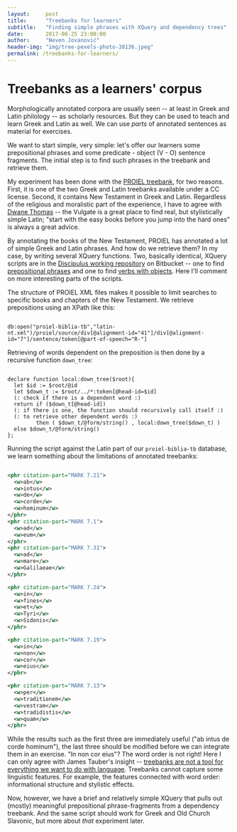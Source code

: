 ```yaml
---
layout:     post
title:      "Treebanks for learners"
subtitle:   "Finding simple phrases with XQuery and dependency trees"
date:       2017-06-25 23:00:00
author:     "Neven Jovanović"
header-img: "img/tree-pexels-photo-38136.jpeg"
permalink: /treebanks-for-learners/
---
```


# Treebanks as a learners' corpus

Morphologically annotated corpora are usually seen -- at least in Greek and Latin philology -- as scholarly resources. But they can be used to teach and learn Greek and Latin as well. We can use *parts* of annotated sentences as material for exercises.

We want to start simple, very simple: let's offer our learners some prepositional phrases and some predicate - object (V - O) sentence fragments. The initial step is to find such phrases in the treebank and retrieve them.

My experiment has been done with the [PROIEL treebank](https://proiel.github.io/), for two reasons. First, it is one of the two Greek and Latin treebanks available under a CC license. Second, it contains New Testament in Greek and Latin. Regardless of the religious and moralistic part of the experience, I have to agree with [Dwane Thomas](https://dwanethomas.com/the-vulgate-latin-course/) -- the Vulgate is a great place to find real, but stylistically simple Latin; "start with the easy books before you jump into the hard ones" is always a great advice.

By annotating the books of the New Testament, PROIEL has annotated a lot of simple Greek and Latin phrases. And how do we retrieve them? In my case, by writing several XQuery functions. Two, basically identical, XQuery scripts are in the [Discipulus working repository](https://bitbucket.org/nevenjovanovic/discipulus) on Bitbucket -- one to find [prepositional phrases](https://bitbucket.org/nevenjovanovic/discipulus/src/18eb4ecae815001619d661be295287841954360d/scripts/PROIELGetPrepositionalPhrasesRecursive.xq?at=master) and one to find [verbs with objects](https://bitbucket.org/nevenjovanovic/discipulus/src/18eb4ecae815001619d661be295287841954360d/scripts/PROIELGetPredObj.xq?at=master). Here I'll comment on more interesting parts of the scripts.

The structure of PROIEL XML files makes it possible to limit searches to specific books and chapters of the New Testament. We retrieve prepositions using an XPath like this: 

```xquery

db:open("proiel-biblia-tb","latin-nt.xml")/proiel/source/div[@alignment-id="41"]/div[@alignment-id="7"]/sentence/token[@part-of-speech="R-"]

```

Retrieving of words dependent on the preposition is then done by a recursive function `down_tree`:

```xquery

declare function local:down_tree($root){
  let $id := $root/@id
  let $down_t := $root/../*:token[@head-id=$id]
  (: check if there is a dependent word :)
  return if ($down_t[@head-id]) 
  (: if there is one, the function should recursively call itself :)
  (: to retrieve other dependent words :)
         then ( $down_t/@form/string() , local:down_tree($down_t) )
  else $down_t/@form/string()
};

```

Running the script against the Latin part of our `proiel-biblia-tb` database, we learn something about the limitations of annotated treebanks:

```xml

<phr citation-part="MARK 7.21">
  <w>ab</w>
  <w>intus</w>
  <w>de</w>
  <w>corde</w>
  <w>hominum</w>
</phr>
<phr citation-part="MARK 7.1">
  <w>ad</w>
  <w>eum</w>
</phr>
<phr citation-part="MARK 7.31">
  <w>ad</w>
  <w>mare</w>
  <w>Galilaeae</w>
</phr>

<phr citation-part="MARK 7.24">
  <w>in</w>
  <w>fines</w>
  <w>et</w>
  <w>Tyri</w>
  <w>Sidonis</w>
</phr>

<phr citation-part="MARK 7.19">
  <w>in</w>
  <w>non</w>
  <w>cor</w>
  <w>eius</w>
</phr>

<phr citation-part="MARK 7.13">
  <w>per</w>
  <w>traditionem</w>
  <w>vestram</w>
  <w>tradidistis</w>
  <w>quam</w>
</phr>

```

While the results such as the first three are immediately useful ("ab intus de corde hominum"), the last three should be modified before we can integrate them in an exercise. "In non cor eius"? The word order is not right! Here I can only agree with James Tauber's insight -- [treebanks are not a tool for everything we want to do with language](https://jktauber.com/2017/05/24/comparing-analyses-herodotus/). Treebanks cannot capture some linguistic features. For example, the features connected with word order: informational structure and stylistic effects.

Now, however, we have a brief and relatively simple XQuery that pulls out (mostly) meaningful prepositional phrase-fragments from a dependency treebank. And the same script should work for Greek and Old Church Slavonic, but more about *that* experiment later.
